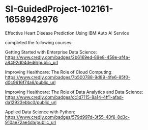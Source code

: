 # SI-GuidedProject-102161-1658942976
Effective Heart Disease Prediction Using IBM Auto AI Service

completed the following courses:

  Getting Started with Enterprise Data Science: 
  https://www.credly.com/badges/2b6169ed-89e8-458e-af4a-a8492d04ded6/public_url
  
  Improving Healthcare: The Role of Cloud Computing:
  https://www.credly.com/badges/7b500788-9d89-4fe6-85f0-d0c9616f74a6/public_url
  
  Improving Healthcare: The Role of Data Analytics and Data Science:
  https://www.credly.com/badges/cc1d7115-8a14-4ff1-afad-da12923ebbc0/public_url
  
  Applied Data Science with Python:
  https://www.credly.com/badges/579d997d-3f55-40f8-8d3c-910ae72ae4da/public_url
